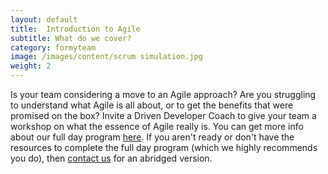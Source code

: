```yaml
---
layout: default
title:  Introduction to Agile
subtitle: What do we cover?
category: formyteam
image: /images/content/scrum simulation.jpg
weight: 2
---
```


Is your team considering a move to an Agile approach? Are you struggling to understand what Agile is all about, or to get the benefits that were promised on the box? Invite a Driven Developer Coach to give your team a workshop on what the essence of Agile really is. You can get more info about our full day program [here](/Pages/Workshops/driven2know-IntroToAgileScrum). If you aren't ready or don't have the resources to complete the full day program (which we highly recommends you do), then [contact us](/Pages/ContactUs) for an abridged version.